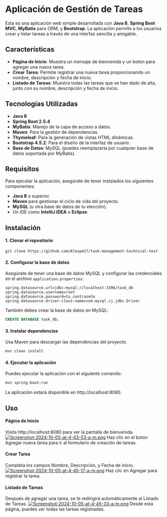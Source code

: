 # Aplicación de Gestión de Tareas

Esta es una aplicación web simple desarrollada con **Java 8**, **Spring Boot MVC**, **MyBatis** para ORM, y **Bootstrap**. La aplicación permite a los usuarios crear y listar tareas a través de una interfaz sencilla y amigable.

## Características

- **Página de Inicio**: Muestra un mensaje de bienvenida y un botón para agregar una nueva tarea.
- **Crear Tarea**: Permite registrar una nueva tarea proporcionando un nombre, descripción y fecha de inicio.
- **Listado de Tareas**: Muestra todas las tareas que se han dado de alta, junto con su nombre, descripción y fecha de inicio.

## Tecnologías Utilizadas

- **Java 8**
- **Spring Boot 2.5.4**
- **MyBatis**: Manejo de la capa de acceso a datos.
- **Maven**: Para la gestión de dependencias.
- **Thymeleaf**: Para la generación de vistas HTML dinámicas.
- **Bootstrap 4.5.2**: Para el diseño de la interfaz de usuario.
- **Base de Datos**: MySQL (puedes reemplazarla por cualquier base de datos soportada por MyBatis).

## Requisitos

Para ejecutar la aplicación, asegúrate de tener instalados los siguientes componentes:

- **Java 8** o superior.
- **Maven** para gestionar el ciclo de vida del proyecto.
- **MySQL** (u otra base de datos de tu elección).
- Un IDE como **IntelliJ IDEA** o **Eclipse**.

## Instalación

#### 1. Clonar el repositorio


`git clone https://github.com/Alexpm27/task-management-technical-test`

#### 2. Configurar la base de datos
Asegúrate de tener una base de datos MySQL y configurar las credenciales en el archivo `application.properties`:

```properties
spring.datasource.url=jdbc:mysql://localhost:3306/task_db
spring.datasource.username=root
spring.datasource.password=tu_contraseña
spring.datasource.driver-class-name=com.mysql.cj.jdbc.Driver
```

También debes crear la base de datos en MySQL:


```sql
CREATE DATABASE task_db;
```
#### 3. Instalar dependencias
Usa Maven para descargar las dependencias del proyecto.


```bash
mvn clean install
```
#### 4. Ejecutar la aplicación
Puedes ejecutar la aplicación con el siguiente comando:

```bash
mvn spring-boot:run
```
La aplicación estará disponible en http://localhost:8080.

## Uso
#### Página de Inicio
Visita http://localhost:8080 para ver la pantalla de bienvenida.
[![Screenshot-2024-10-05-at-4-43-53-a-m.png](https://i.postimg.cc/RFLd2b4n/Screenshot-2024-10-05-at-4-43-53-a-m.png)](https://postimg.cc/G89vyKBc)
Haz clic en el botón Agregar nueva tarea para ir al formulario de creación de tareas.

#### Crear Tarea
Completa los campos Nombre, Descripción, y Fecha de inicio.
[![Screenshot-2024-10-05-at-4-45-17-a-m.png](https://i.postimg.cc/CMJJNtc3/Screenshot-2024-10-05-at-4-45-17-a-m.png)](https://postimg.cc/Rq6cCP5d)
Haz clic en Agregar para registrar la tarea.

#### Listado de Tareas
Después de agregar una tarea, se te redirigirá automáticamente al Listado de Tareas.
[![Screenshot-2024-10-05-at-4-45-33-a-m.png](https://i.postimg.cc/653c10Sy/Screenshot-2024-10-05-at-4-45-33-a-m.png)](https://postimg.cc/s1k5Mp3r)
Desde esta página, puedes ver todas las tareas registradas.
